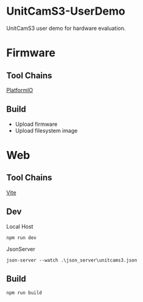 # UnitCamS3-UserDemo
UnitCamS3 user demo for hardware evaluation.

# Firmware

## Tool Chains

[PlatformIO](https://platformio.org/)

## Build

- Upload firmware
- Upload filesystem image

# Web

## Tool Chains

[Vite](https://vitejs.dev/)

## Dev

Local Host

```shell
npm run dev
```

JsonServer

```shell
json-server --watch .\json_server\unitcams3.json
```

## Build

```shell
npm run build
```

